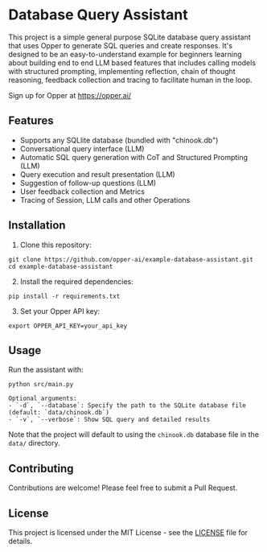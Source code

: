 # Database Query Assistant

This project is a simple general purpose SQLite database query assistant that uses Opper to generate SQL queries and create responses. It's designed to be an easy-to-understand example for beginners learning about building end to end LLM based features that includes calling models with structured prompting,
implementing reflection, chain of thought reasoning, feedback collection and tracing to facilitate human in the loop.

Sign up for Opper at https://opper.ai/

## Features

- Supports any SQLlite database (bundled with "chinook.db")
- Conversational query interface (LLM)
- Automatic SQL query generation with CoT and Structured Prompting (LLM)
- Query execution and result presentation (LLM)
- Suggestion of follow-up questions (LLM)
- User feedback collection and Metrics
- Tracing of Session, LLM calls and other Operations
  
## Installation

1. Clone this repository:

```
git clone https://github.com/opper-ai/example-database-assistant.git
cd example-database-assistant
```

2. Install the required dependencies:
```
pip install -r requirements.txt
```

3. Set your Opper API key:

```
export OPPER_API_KEY=your_api_key
```

## Usage

Run the assistant with:

```
python src/main.py

Optional arguments:
- `-d`, `--database`: Specify the path to the SQLite database file (default: `data/chinook.db`)
- `-v`, `--verbose`: Show SQL query and detailed results
```

Note that the project will default to using the `chinook.db` database file in the `data/` directory.

## Contributing

Contributions are welcome! Please feel free to submit a Pull Request.

## License

This project is licensed under the MIT License - see the [LICENSE](LICENSE) file for details.
